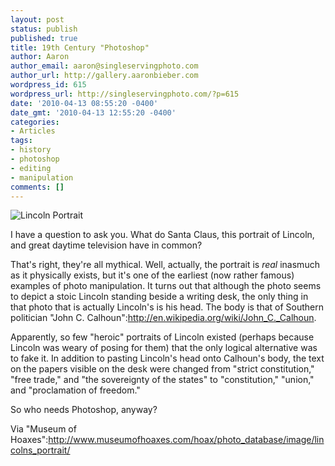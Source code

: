 ```yaml
---
layout: post
status: publish
published: true
title: 19th Century "Photoshop"
author: Aaron
author_email: aaron@singleservingphoto.com
author_url: http://gallery.aaronbieber.com
wordpress_id: 615
wordpress_url: http://singleservingphoto.com/?p=615
date: '2010-04-13 08:55:20 -0400'
date_gmt: '2010-04-13 12:55:20 -0400'
categories:
- Articles
tags:
- history
- photoshop
- editing
- manipulation
comments: []
---
```

![](http://singleservingphoto.com/wp-content/uploads/2010/04/1860lincoln1.jpg "Lincoln Portrait")

I have a question to ask you. What do Santa Claus, this portrait of
Lincoln, and great daytime television have in common?

That's right, they're all mythical. Well, actually, the portrait is
_real_ inasmuch as it physically exists, but it's one of the earliest
(now rather famous) examples of photo manipulation. It turns out that
although the photo seems to depict a stoic Lincoln standing beside a
writing desk, the only thing in that photo that is actually Lincoln's is
his head. The body is that of Southern politician "John C.
Calhoun":http://en.wikipedia.org/wiki/John_C._Calhoun.

Apparently, so few "heroic" portraits of Lincoln existed (perhaps
because Lincoln was weary of posing for them) that the only logical
alternative was to fake it. In addition to pasting Lincoln's head onto
Calhoun's body, the text on the papers visible on the desk were changed
from "strict constitution," "free trade," and "the sovereignty of the
states" to "constitution," "union," and "proclamation of freedom."

So who needs Photoshop, anyway?

Via "Museum of
Hoaxes":http://www.museumofhoaxes.com/hoax/photo_database/image/lincolns_portrait/
